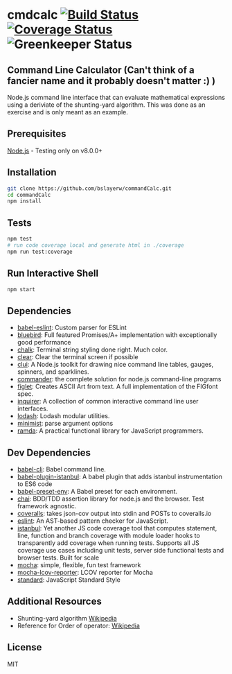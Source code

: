 # cmdcalc [![Build Status](https://travis-ci.org/bslayerw/commandCalc.png?branch=master)](https://travis-ci.org/bslayerw/commandCalc)[![Coverage Status](https://coveralls.io/repos/github/bslayerw/commandCalc/badge.svg?branch=master)](https://coveralls.io/github/bslayerw/commandCalc?branch=master)![Greenkeeper Status](https://badges.greenkeeper.io/bslayerw/COMMANDCALC.svg?style=flat-square)


## Command Line Calculator (Can't think of a fancier name and it probably doesn't matter :) )
Node.js command line interface that can evaluate mathematical expressions using a deriviate of the shunting-yard algorithm. This was done as an exercise and is only meant as an example.

## Prerequisites
[Node.js](https://nodejs.org/en/) - Testing only on v8.0.0+

## Installation

```sh
git clone https://github.com/bslayerw/commandCalc.git
cd commandCalc
npm install
```


## Tests

```sh
npm test
# run code coverage local and generate html in ./coverage
npm run test:coverage
```

## Run Interactive Shell

```sh
npm start
```

## Dependencies

- [babel-eslint](https://github.com/babel/babel-eslint): Custom parser for ESLint
- [bluebird](https://github.com/petkaantonov/bluebird): Full featured Promises/A+ implementation with exceptionally good performance
- [chalk](https://github.com/chalk/chalk): Terminal string styling done right. Much color.
- [clear](https://github.com/bahamas10/node-clear): Clear the terminal screen if possible
- [clui](https://github.com/nathanpeck/clui): A Node.js toolkit for drawing nice command line tables, gauges, spinners, and sparklines.
- [commander](https://github.com/tj/commander.js): the complete solution for node.js command-line programs
- [figlet](https://github.com/patorjk/figlet.js): Creates ASCII Art from text. A full implementation of the FIGfont spec.
- [inquirer](https://github.com/SBoudrias/Inquirer.js): A collection of common interactive command line user interfaces.
- [lodash](https://github.com/lodash/lodash): Lodash modular utilities.
- [minimist](https://github.com/substack/minimist): parse argument options
- [ramda](https://github.com/ramda/ramda): A practical functional library for JavaScript programmers.

## Dev Dependencies

- [babel-cli](https://github.com/babel/babel/tree/master/packages): Babel command line.
- [babel-plugin-istanbul](https://github.com/istanbuljs/babel-plugin-istanbul): A babel plugin that adds istanbul instrumentation to ES6 code
- [babel-preset-env](https://github.com/babel/babel-preset-env): A Babel preset for each environment.
- [chai](https://github.com/chaijs/chai): BDD/TDD assertion library for node.js and the browser. Test framework agnostic.
- [coveralls](https://github.com/nickmerwin/node-coveralls): takes json-cov output into stdin and POSTs to coveralls.io
- [eslint](https://github.com/eslint/eslint): An AST-based pattern checker for JavaScript.
- [istanbul](https://github.com/gotwarlost/istanbul): Yet another JS code coverage tool that computes statement, line, function and branch coverage with module loader hooks to transparently add coverage when running tests. Supports all JS coverage use cases including unit tests, server side functional tests and browser tests. Built for scale
- [mocha](https://github.com/mochajs/mocha): simple, flexible, fun test framework
- [mocha-lcov-reporter](https://github.com/StevenLooman/mocha-lcov-reporter): LCOV reporter for Mocha
- [standard](https://github.com/feross/standard): JavaScript Standard Style


## Additional Resources
- Shunting-yard algorithm [Wikipedia](https://en.wikipedia.org/wiki/Shunting-yard_algorithm)
- Reference for Order of operator: [Wikipedia](https://en.wikipedia.org/wiki/Order_of_operations)
## License

MIT
